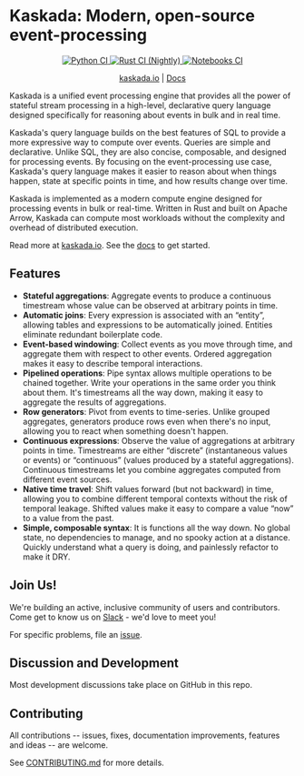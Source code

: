 
# Kaskada: Modern, open-source event-processing

<p align="center">
  <a href="https://github.com/kaskada-ai/kaskada/actions/workflows/ci_python.yml">
    <img src="https://github.com/kaskada-ai/kaskada/actions/workflows/ci_python.yml/badge.svg" alt="Python CI" style="max-width: 100%;">
  </a>
  <a href="https://github.com/kaskada-ai/kaskada/actions/workflows/ci_with_rust_nightly.yml">
    <img src="https://github.com/kaskada-ai/kaskada/actions/workflows/ci_with_rust_nightly.yml/badge.svg" alt="Rust CI (Nightly)" style="max-width: 100%;">
  </a>
  <a href="https://github.com/kaskada-ai/kaskada/actions/workflows/ci_notebooks.yml">
    <img src="https://github.com/kaskada-ai/kaskada/actions/workflows/ci_notebooks.yml/badge.svg" alt="Notebooks CI" style="max-width: 100%;">
  </a>
</p>

<p align="center">
  <a href="https://kaskada.io">kaskada.io</a>
  |
  <a href="https://kaskada.io/guide/">Docs</a>
</p>

Kaskada is a unified event processing engine that provides all the power of stateful stream processing in a high-level, declarative query language designed specifically for reasoning about events in bulk and in real time.

Kaskada's query language builds on the best features of SQL to provide a more expressive way to compute over events. Queries are simple and declarative. Unlike SQL, they are also concise, composable, and designed for processing events. By focusing on the event-processing use case, Kaskada's query language makes it easier to reason about when things happen, state at specific points in time, and how results change over time.

Kaskada is implemented as a modern compute engine designed for processing events in bulk or real-time. Written in Rust and built on Apache Arrow, Kaskada can compute most workloads without the complexity and overhead of distributed execution.

Read more at [kaskada.io](https://kaskada.io).
See the [docs](https://kaskada.io/guide/) to get started.

## Features

- **Stateful aggregations**: Aggregate events to produce a continuous timestream whose value can be observed at arbitrary points in time.
- **Automatic joins**: Every expression is associated with an “entity”, allowing tables and expressions to be automatically joined. Entities eliminate redundant boilerplate code.
- **Event-based windowing**: Collect events as you move through time, and aggregate them with respect to other events. Ordered aggregation makes it easy to describe temporal interactions.
- **Pipelined operations**: Pipe syntax allows multiple operations to be chained together. Write your operations in the same order you think about them. It's timestreams all the way down, making it easy to aggregate the results of aggregations.
- **Row generators**: Pivot from events to time-series. Unlike grouped aggregates, generators produce rows even when there's no input, allowing you to react when something doesn't happen.
- **Continuous expressions**: Observe the value of aggregations at arbitrary points in time. Timestreams are either “discrete” (instantaneous values or events) or “continuous” (values produced by a stateful aggregations). Continuous timestreams let you combine aggregates computed from different event sources.
- **Native time travel**: Shift values forward (but not backward) in time, allowing you to combine different temporal contexts without the risk of temporal leakage. Shifted values make it easy to compare a value “now” to a value from the past.
- **Simple, composable syntax**: It is functions all the way down. No global state, no dependencies to manage, and no spooky action at a distance. Quickly understand what a query is doing, and painlessly refactor to make it DRY.

## Join Us!
We're building an active, inclusive community of users and contributors. 
Come get to know us on [Slack](https://join.slack.com/t/kaskada-hq/shared_invite/zt-1t1lms085-bqs2jtGO2TYr9kuuam~c9w) - we'd love to meet you!

For specific problems, file an [issue](https://github.com/kaskada-ai/kaskada/issues).

## Discussion and Development
Most development discussions take place on GitHub in this repo.

## Contributing
All contributions -- issues, fixes, documentation improvements, features and ideas -- are welcome.

See [CONTRIBUTING.md](CONTRIBUTING.md) for more details.
